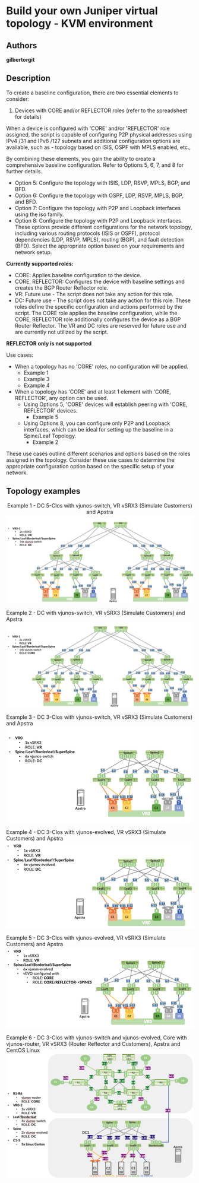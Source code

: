 # Build your own Juniper virtual topology - KVM environment

## Authors

**gilbertorgit**

## Description
To create a baseline configuration, there are two essential elements to consider:
1. Devices with CORE and/or REFLECTOR roles (refer to the spreadsheet for details)

When a device is configured with 'CORE' and/or 'REFLECTOR' role assigned, the script is capable of configuring P2P physical addresses using IPv4 /31 and IPv6 /127 subnets and additional configuration options are available, such as - topology based on ISIS, OSPF with MPLS enabled, etc., 

By combining these elements, you gain the ability to create a comprehensive baseline configuration. 
Refer to Options 5, 6, 7, and 8 for further details.

* Option 5: Configure the topology with ISIS, LDP, RSVP, MPLS, BGP, and BFD.
* Option 6: Configure the topology with OSPF, LDP, RSVP, MPLS, BGP, and BFD.
* Option 7: Configure the topology with P2P and Loopback interfaces using the iso family.
* Option 8: Configure the topology with P2P and Loopback interfaces.
These options provide different configurations for the network topology, including various routing protocols (ISIS or OSPF), protocol dependencies (LDP, RSVP, MPLS), routing (BGP), and fault detection (BFD). 
Select the appropriate option based on your requirements and network setup.

**Currently supported roles:**
* CORE: Applies baseline configuration to the device.
* CORE, REFLECTOR: Configures the device with baseline settings and creates the BGP Router Reflector role.
* VR: Future use - The script does not take any action for this role.
* DC: Future use - The script does not take any action for this role.
These roles define the specific configuration and actions performed by the script. 
The CORE role applies the baseline configuration, while the CORE, REFLECTOR role additionally configures the device as a BGP Router Reflector. 
The VR and DC roles are reserved for future use and are currently not utilized by the script.

**REFLECTOR only is not supported** 

Use cases:
* When a topology has no 'CORE' roles, no configuration will be applied. 
  * Example 1
  * Example 3
  * Example 4
* When a topology has 'CORE' and at least 1 element with 'CORE, REFLECTOR', any option can be used. 
  * Using Options 5, 'CORE' devices will establish peering with 'CORE, REFLECTOR' devices.
    * Example 5
  * Using Options 8, you can configure only P2P and Loopback interfaces, which can be ideal for setting up the baseline in a Spine/Leaf Topology. 
    * Example 2

These use cases outline different scenarios and options based on the roles assigned in the topology. 
Consider these use cases to determine the appropriate configuration option based on the specific setup of your network.

## Topology examples

<p align="center">
  Example 1 - DC 5-Clos with vjunos-switch, VR vSRX3 (Simulate Customers) and Apstra
  <img src="https://github.com/gilbertorgit/vjunos_kvm/blob/main/lab1_byot/images/example1.png">
  
  Example 2 - DC with vjunos-switch, VR vSRX3 (Simulate Customers) and Apstra
  <img src="https://github.com/gilbertorgit/vjunos_kvm/blob/main/lab1_byot/images/example2.png">

  Example 3 - DC 3-Clos with vjunos-switch, VR vSRX3 (Simulate Customers) and Apstra
  <img src="https://github.com/gilbertorgit/vjunos_kvm/blob/main/lab1_byot/images/example3.png">

  Example 4 - DC 3-Clos with vjunos-evolved, VR vSRX3 (Simulate Customers) and Apstra
  <img src="https://github.com/gilbertorgit/vjunos_kvm/blob/main/lab1_byot/images/example4.png">

  Example 5 - DC 3-Clos with vjunos-evolved, VR vSRX3 (Simulate Customers) and Apstra
  <img src="https://github.com/gilbertorgit/vjunos_kvm/blob/main/lab1_byot/images/example5.png">

  Example 6 - DC 3-Clos with vjunos-switch and vjunos-evolved, Core with vjunos-router, VR vSRX3 (Router Reflector and Customers), Apstra and CentOS Linux
  <img src="https://github.com/gilbertorgit/vjunos_kvm/blob/main/lab1_byot/images/example6.png">
</p>